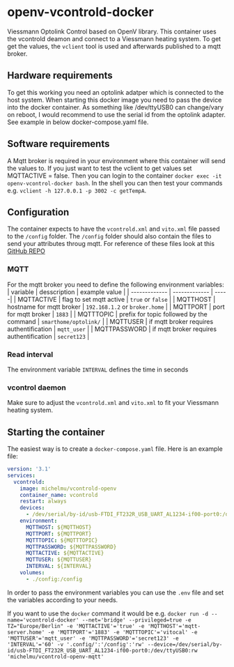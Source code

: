 # openv-vcontrold-docker

Viessmann Optolink Control based on OpenV library.
This container uses the vcontrold deamon and connect to a Viessmann heating system. To get get the values, the `vclient` tool is used and afterwards published to a mqtt broker.

## Hardware requirements

To get this working you need an optolink adatper which is connected to the host system. When starting this docker image you need to pass the device into the docker container. As something like /dev/ttyUSB0 can change/vary on reboot, I would recommend to use the serial id from the optolink adapter. See example in below docker-compose.yaml file.

## Software requirements

A Mqtt broker is required in your environment where this container will send the values to. If you just want to test the vclient to get values set MQTTACTIVE = false. Then you can login to the container `docker exec -it openv-vcontrol-docker bash`. In the shell you can then test your commands e.g. `vclient -h 127.0.0.1 -p 3002 -c getTempA`.

## Configuration

The container expects to have the `vcontrold.xml` and `vito.xml` file passed to the `/config` folder. The `/config` folder should also contain the files to send your attributes throug mqtt. For reference of these files look at this [GitHub REPO](https://github.com/michelde/openv-vcontrold-docker)

### MQTT

For the mqtt broker you need to define the following environment variables:
| variable      | desscription     | example value  |
| ------------- | ------------- | -----|
| MQTTACTIVE    | flag to set mqtt active | `true` or `false` |
| MQTTHOST      | hostname for mqtt broker | `192.168.1.2` or `broker.home` |
| MQTTPORT      | port for mqtt broker     |  `1883` |
| MQTTTOPIC     | prefix for topic followed by the command | `smarthome/optolink/` |
| MQTTUSER      | if mqtt broker requires authentification |  `mqtt_user` |
| MQTTPASSWORD  | if mqtt broker requires authentification |  `secret123` |

### Read interval

The environment variable `INTERVAL` defines the time in seconds

### vcontrol daemon

Make sure to adjust the `vcontrold.xml` and `vito.xml` to fit your Viessmann heating system.

## Starting the container

The easiest way is to create a `docker-compose.yaml` file. Here is an example file:

```yaml
version: '3.1'
services:
  vcontrold:
    image: michelmu/vcontrold-openv
    container_name: vcontrold
    restart: always
    devices:
      - /dev/serial/by-id/usb-FTDI_FT232R_USB_UART_AL1234-if00-port0:/dev/ttyUSB0
    environment:
      MQTTHOST: ${MQTTHOST}
      MQTTPORT: ${MQTTPORT}
      MQTTTOPIC: ${MQTTTOPIC}
      MQTTPASSWORD: ${MQTTPASSWORD}
      MQTTACTIVE: ${MQTTACTIVE}
      MQTTUSER: ${MQTTUSER}
      INTERVAL: ${INTERVAL}
    volumes:
      - ./config:/config

```

In order to pass the environment variables you can use the `.env` file and set the variables according to your needs.

If you want to use the `docker` command it would be e.g. `docker run -d --name='vcontrold-docker' --net='bridge' --privileged=true -e TZ="Europe/Berlin" -e 'MQTTACTIVE'='true' -e 'MQTTHOST'='mqtt-server.home' -e 'MQTTPORT'='1883' -e 'MQTTTOPIC'='vitocal' -e 'MQTTUSER'='mqtt_user' -e 'MQTTPASSWORD'='secret123' -e 'INTERVAL'='60' -v '.config/':'/config':'rw' --device=/dev/serial/by-id/usb-FTDI_FT232R_USB_UART_AL1234-if00-port0:/dev/ttyUSB0:rw 'michelmu/vcontrold-openv-mqtt'`
